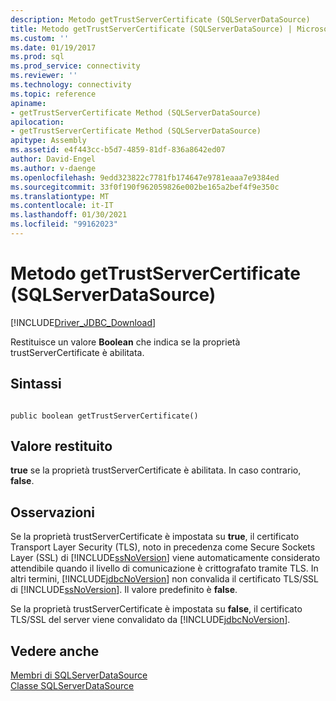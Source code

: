 ```yaml
---
description: Metodo getTrustServerCertificate (SQLServerDataSource)
title: Metodo getTrustServerCertificate (SQLServerDataSource) | Microsoft Docs
ms.custom: ''
ms.date: 01/19/2017
ms.prod: sql
ms.prod_service: connectivity
ms.reviewer: ''
ms.technology: connectivity
ms.topic: reference
apiname:
- getTrustServerCertificate Method (SQLServerDataSource)
apilocation:
- getTrustServerCertificate Method (SQLServerDataSource)
apitype: Assembly
ms.assetid: e4f443cc-b5d7-4859-81df-836a8642ed07
author: David-Engel
ms.author: v-daenge
ms.openlocfilehash: 9edd323822c7781fb174647e9781eaaa7e9384ed
ms.sourcegitcommit: 33f0f190f962059826e002be165a2bef4f9e350c
ms.translationtype: MT
ms.contentlocale: it-IT
ms.lasthandoff: 01/30/2021
ms.locfileid: "99162023"
---
```

# <a name="gettrustservercertificate-method-sqlserverdatasource"></a>Metodo getTrustServerCertificate (SQLServerDataSource)
[!INCLUDE[Driver_JDBC_Download](../../../includes/driver_jdbc_download.md)]

  Restituisce un valore **Boolean** che indica se la proprietà trustServerCertificate è abilitata.  
  
## <a name="syntax"></a>Sintassi  
  
```  
  
public boolean getTrustServerCertificate()  
```  
  
## <a name="return-value"></a>Valore restituito  
 **true** se la proprietà trustServerCertificate è abilitata. In caso contrario, **false**.  
  
## <a name="remarks"></a>Osservazioni  
 Se la proprietà trustServerCertificate è impostata su **true**, il certificato Transport Layer Security (TLS), noto in precedenza come Secure Sockets Layer (SSL) di [!INCLUDE[ssNoVersion](../../../includes/ssnoversion-md.md)] viene automaticamente considerato attendibile quando il livello di comunicazione è crittografato tramite TLS. In altri termini, [!INCLUDE[jdbcNoVersion](../../../includes/jdbcnoversion_md.md)] non convalida il certificato TLS/SSL di [!INCLUDE[ssNoVersion](../../../includes/ssnoversion-md.md)]. Il valore predefinito è **false**.  
  
 Se la proprietà trustServerCertificate è impostata su **false**, il certificato TLS/SSL del server viene convalidato da [!INCLUDE[jdbcNoVersion](../../../includes/jdbcnoversion_md.md)].  
  
## <a name="see-also"></a>Vedere anche  
 [Membri di SQLServerDataSource](../../../connect/jdbc/reference/sqlserverdatasource-members.md)   
 [Classe SQLServerDataSource](../../../connect/jdbc/reference/sqlserverdatasource-class.md)  
  
  
